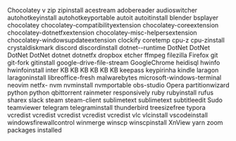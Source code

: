 Chocolatey v
zip 
zipinstall 
acestream 
adobereader 
audioswitcher 
autohotkeyinstall 
autohotkeyportable 
autoit 
autoitinstall 
blender 
bsplayer 
chocolatey 
chocolatey-compatibilityextension 
chocolatey-coreextension 
chocolatey-dotnetfxextension 
chocolatey-misc-helpersextension 
chocolatey-windowsupdateextension 
clockify 
coretemp 
cpu-z 
cpu-zinstall 
crystaldiskmark 
discord 
discordinstall 
dotnet--runtime 
DotNet 
DotNet 
DotNet 
DotNet 
dotnet 
dotnetfx 
dropbox 
etcher 
ffmpeg 
filezilla 
Firefox 
git 
git-fork 
gitinstall 
google-drive-file-stream 
GoogleChrome 
heidisql 
hwinfo 
hwinfoinstall 
inter 
KB 
KB 
KB 
KB 
KB 
KB 
keepass 
keypirinha 
kindle 
laragon 
laragoninstall 
libreoffice-fresh 
malwarebytes 
microsoft-windows-terminal 
neovim 
netfx- 
nvm 
nvminstall 
nvmportable 
obs-studio 
Opera 
partitionwizard 
python 
python 
qbittorrent 
rainmeter 
responsively 
ruby 
rubyinstall 
rufus 
sharex 
slack 
steam 
steam-client 
sublimetext 
sublimetext 
subtitleedit 
Sudo 
teamviewer 
telegram 
telegraminstall 
thunderbird 
treesizefree 
typora 
vcredist 
vcredist 
vcredist 
vcredist 
vcredist 
vlc 
vlcinstall 
vscodeinstall 
windowsfirewallcontrol 
winmerge 
winscp 
winscpinstall 
XnView 
yarn 
zoom 
 packages installed
